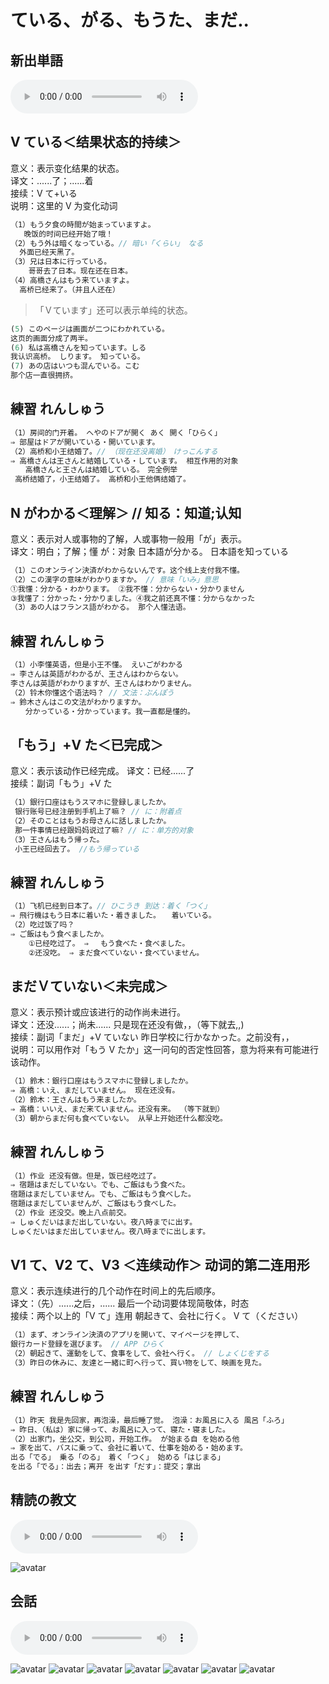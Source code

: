 # ている、がる、もうた、まだ..

## 新出単語
<vue-plyr>
  <audio controls crossorigin playsinline loop>
    <source src="../audio/8-2-たんご.mp3" type="audio/mp3" />
  </audio>
 </vue-plyr>

## V ている＜结果状态的持续＞

意义：表示变化结果的状态。  
译文：......了；......着  
接续：V て+いる  
说明：这里的 V 为变化动词

```ts
（1）もう夕食の時間が始まっていますよ。
   晚饭的时间已经开始了哦！
（2）もう外は暗くなっている。// 暗い「くらい」 なる
  外面已经天黑了。
（3）兄は日本に行っている。
    哥哥去了日本。现在还在日本。
（4）高橋さんはもう来ていますよ。
  高桥已经来了。（并且人还在）
```

> 「Ｖています」还可以表示单纯的状态。

```ts
(5) このページは画面が二つにわかれている。
这页的画面分成了两半。
(6) 私は高橋さんを知っています。しる
我认识高桥。 しります。 知っている。
(7) あの店はいつも混んでいる。こむ
那个店一直很拥挤。
```

## 練習 れんしゅう

```ts
（1）房间的门开着。 へやのドアが開く あく 開く「ひらく」
⇒ 部屋はドアが開いている・開いています。
（2）高桥和小王结婚了。// （现在还没离婚）　けっこんする
⇒ 高橋さんは王さんと結婚している・しています。 相互作用的对象
　　高橋さんと王さんは結婚している。　完全例举
 高桥结婚了，小王结婚了。 高桥和小王他俩结婚了。
```

## N がわかる＜理解＞ // 知る：知道;认知

意义：表示对人或事物的了解，人或事物一般用「が」表示。  
译文：明白；了解；懂 が：对象 日本語が分かる。 日本語を知っている

```ts
（1）このオンライン決済がわからないんです。这个线上支付我不懂。
（2）この漢字の意味がわかりますか。 // 意味「いみ」意思
①我懂：分かる・わかります。 ②我不懂：分からない・分かりません
③我懂了：分かった・分かりました。④我之前还真不懂：分からなかった
（3）あの人はフランス語がわかる。 那个人懂法语。
```

## 練習 れんしゅう

```ts
（1）小李懂英语，但是小王不懂。 えいごがわかる
⇒ 李さんは英語がわかるが、王さんはわからない。
李さんは英語がわかりますが、王さんはわかりません。
（2）铃木你懂这个语法吗？ // 文法：ぶんぽう
⇒ 鈴木さんはこの文法がわかりますか。
　　分かっている・分かっています。我一直都是懂的。　
```

## 「もう」+V た＜已完成＞

意义：表示该动作已经完成。
译文：已经......了  
接续：副词「もう」+V た

```ts
（1）銀行口座はもうスマホに登録しましたか。
 银行账号已经注册到手机上了嘛？ // に：附着点
（2）そのことはもうお母さんに話しましたか。
 那一件事情已经跟妈妈说过了嘛? // に：单方的对象
（3）王さんはもう帰った。
 小王已经回去了。 //もう帰っている
```

## 練習 れんしゅう

```ts
（1）飞机已经到日本了。// ひこうき 到达：着く「つく」
⇒ 飛行機はもう日本に着いた・着きました。　　着いている。　　　
（2）吃过饭了吗？
⇒ ご飯はもう食べましたか。
    ①已经吃过了。 ⇒ 　もう食べた・食べました。　
    ②还没吃。 ⇒ まだ食べていない・食べていません。
```

## まだＶていない＜未完成＞

意义：表示预计或应该进行的动作尚未进行。  
译文：还没......；尚未...... 只是现在还没有做，，（等下就去,,)  
接续：副词「まだ」+V ていない 昨日学校に行かなかった。之前没有，，  
说明：可以用作对「もう V たか」这一问句的否定性回答，意为将来有可能进行该动作。

```ts
（1）鈴木：銀行口座はもうスマホに登録しましたか。
⇒ 高橋：いえ、まだしていません。 现在还没有。
（2）鈴木：王さんはもう来ましたか。
⇒ 高橋：いいえ、まだ来ていません。还没有来。 （等下就到）
（3）朝からまだ何も食べていない。 从早上开始还什么都没吃。
```

## 練習 れんしゅう

```ts
（1）作业 还没有做。但是，饭已经吃过了。
⇒ 宿題はまだしていない。でも、ご飯はもう食べた。
宿題はまだしていません。でも、ご飯はもう食べした。
宿題はまだしていませんが、ご飯はもう食べした。
（2）作业 还没交。晚上八点前交。
⇒ しゅくだいはまだ出していない。夜八時までに出す。
しゅくだいはまだ出していません。夜八時までに出します。

```

## V1 て、V2 て、V3 ＜连续动作＞ 动词的第二连用形

意义：表示连续进行的几个动作在时间上的先后顺序。  
译文：（先）......之后，...... 最后一个动词要体现简敬体，时态  
接续：两个以上的「V て」连用 朝起きて、会社に行く。 V て（ください）

```ts
（1）まず、オンライン決済のアプリを開いて、マイページを押して、
銀行カード登録を選びます。 // APP ひらく
（2）朝起きて、運動をして、食事をして、会社へ行く。 // しょくじをする
（3）昨日の休みに、友達と一緒に町へ行って、買い物をして、映画を見た。
```

## 練習 れんしゅう

```ts
（1）昨天 我是先回家，再泡澡，最后睡了觉。 泡澡：お風呂に入る 風呂「ふろ」
⇒ 昨日、（私は）家に帰って、お風呂に入って、寝た・寝ました。
（2）出家门，坐公交，到公司，开始工作。 が始まる自 を始める他
⇒ 家を出て、バスに乗って、会社に着いて、仕事を始める・始めます。
出る「でる」 乗る「のる」 着く「つく」 始める「はじまる」
を出る「でる」：出去；离开 を出す「だす」：提交；拿出
```

## 精読の教文
<vue-plyr>
  <audio controls crossorigin playsinline loop>
    <source src="../audio/8-2-1.mp3" type="audio/mp3" />
  </audio>
 </vue-plyr>

![avatar](../images/8-2-1.png)

## 会話
<vue-plyr>
  <audio controls crossorigin playsinline loop>
    <source src="../audio/8-2-かいわ.mp3" type="audio/mp3" />
  </audio>
 </vue-plyr>

![avatar](../images/8-2-かいわ-1.png)
![avatar](../images/8-2-かいわ-2.png)
![avatar](../images/8-2-かいわ-3.png)
![avatar](../images/8-2-かいわ-4.png)
![avatar](../images/8-2-かいわ-5.png)
![avatar](../images/8-2-かいわ-6.png)
![avatar](../images/8-2-かいわ-7.png)

